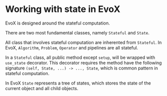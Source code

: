 # Working with state in EvoX

EvoX is designed around the stateful computation.

There are two most fundamental classes, namely `Stateful` and `State`.

All class that involves stateful computation are inherented from `Stateful`. In EvoX, `Algorithm`, `Problem`, `Operator` and pipelines are all stateful.

In a `Stateful` class, all public method except `setup`, will be wrapped with `use_state` decorator. This decorator requires the method have the following signature `(self, State, ...) -> ..., State`, which is common pattern in stateful computation.

In EvoX `State` represents a tree of states, which stores the state of the current object and all child objects.